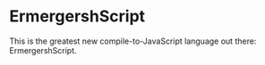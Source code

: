 ErmergershScript
=================

This is the greatest new compile-to-JavaScript language out there: ErmergershScript.